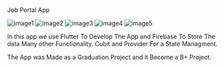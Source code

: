  Job Portal App
 
![image1](https://user-images.githubusercontent.com/86444228/182597942-6ec3a24a-4330-4ac2-9a6f-ad3472fcb366.jpeg) ![image2](https://user-images.githubusercontent.com/86444228/182598405-41029d84-82f3-44c5-bf37-6d73f70a4428.jpeg) ![image3](https://user-images.githubusercontent.com/86444228/182598438-8f009521-cf29-45c3-b036-a3a6911f68fc.jpeg) ![image4](https://user-images.githubusercontent.com/86444228/182598460-79bc6567-a838-4a82-9a97-cea7323f5be4.jpeg) ![image5](https://user-images.githubusercontent.com/86444228/182598505-65a82df7-5aa6-49dc-b13d-0fc69115ec03.jpeg)

In this app we use Flutter To Develop The App
and Firebase To Store The data Many other Functionality.
Cubit and Provider For a State Managment.

The App was Made as a Graduation Project and it Become a B+ Project.

